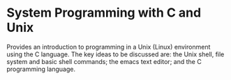 # System Programming with C and Unix

Provides an introduction to programming in a Unix (Linux) environment using the C language. The key ideas to be discussed are: the Unix shell, file system and basic shell commands; the emacs text editor; and the C programming language.